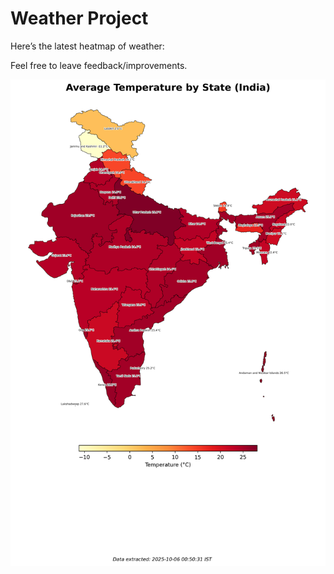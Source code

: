 # Weather Project

Here’s the latest heatmap of weather:

Feel free to leave feedback/improvements.

![India Heatmap](docs/assets/india_heatmap.png?v=E2C501)

